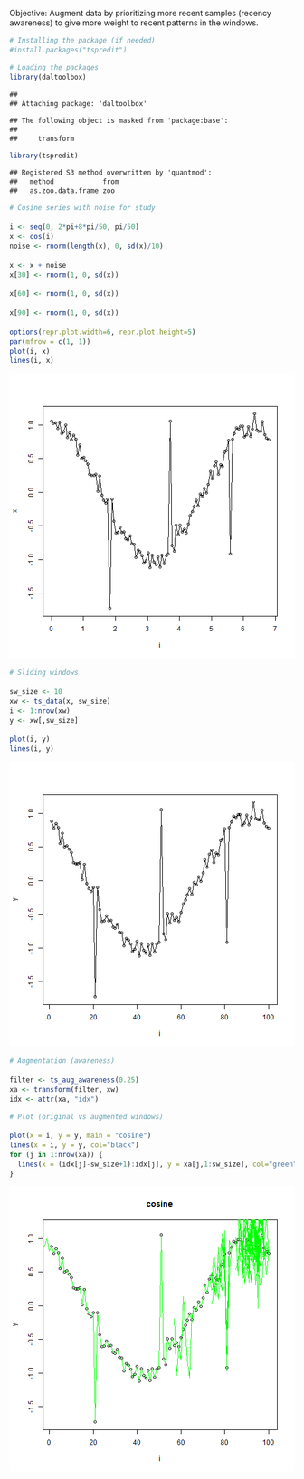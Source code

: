 Objective: Augment data by prioritizing more recent samples (recency awareness) to give more weight to recent patterns in the windows.


``` r
# Installing the package (if needed)
#install.packages("tspredit")
```


``` r
# Loading the packages
library(daltoolbox)
```

```
## 
## Attaching package: 'daltoolbox'
```

```
## The following object is masked from 'package:base':
## 
##     transform
```

``` r
library(tspredit) 
```

```
## Registered S3 method overwritten by 'quantmod':
##   method            from
##   as.zoo.data.frame zoo
```


``` r
# Cosine series with noise for study

i <- seq(0, 2*pi+8*pi/50, pi/50)
x <- cos(i)
noise <- rnorm(length(x), 0, sd(x)/10)

x <- x + noise
x[30] <- rnorm(1, 0, sd(x))

x[60] <- rnorm(1, 0, sd(x))

x[90] <- rnorm(1, 0, sd(x))

options(repr.plot.width=6, repr.plot.height=5)  
par(mfrow = c(1, 1))
plot(i, x)
lines(i, x)
```

![plot of chunk unnamed-chunk-3](fig/ts_aug_awareness/unnamed-chunk-3-1.png)


``` r
# Sliding windows

sw_size <- 10
xw <- ts_data(x, sw_size)
i <- 1:nrow(xw)
y <- xw[,sw_size]

plot(i, y)
lines(i, y)
```

![plot of chunk unnamed-chunk-4](fig/ts_aug_awareness/unnamed-chunk-4-1.png)


``` r
# Augmentation (awareness)

filter <- ts_aug_awareness(0.25)
xa <- transform(filter, xw)
idx <- attr(xa, "idx")
```


``` r
# Plot (original vs augmented windows)

plot(x = i, y = y, main = "cosine")
lines(x = i, y = y, col="black")
for (j in 1:nrow(xa)) {
  lines(x = (idx[j]-sw_size+1):idx[j], y = xa[j,1:sw_size], col="green")
}
```

![plot of chunk unnamed-chunk-6](fig/ts_aug_awareness/unnamed-chunk-6-1.png)

